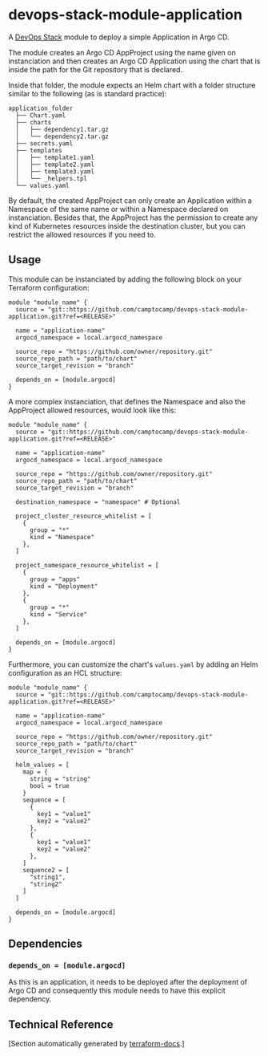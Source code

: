 # devops-stack-module-application

A [DevOps Stack](https://devops-stack.io) module to deploy a simple Application in Argo CD.

The module creates an Argo CD AppProject using the name given on instanciation and then creates an Argo CD Application using the chart that is inside the path for the Git repository that is declared.

Inside that folder, the module expects an Helm chart with a folder structure similar to the following (as is standard practice):

```
application_folder
  ├── Chart.yaml
  ├── charts
  │   ├── dependency1.tar.gz
  │   └── dependency2.tar.gz
  ├── secrets.yaml
  ├── templates
  │   ├── template1.yaml
  │   ├── template2.yaml
  │   ├── template3.yaml
  │   └── _helpers.tpl
  └── values.yaml
```

By default, the created AppProject can only create an Application within a Namespace of the same name or within a Namespace declared on instanciation. Besides that, the AppProject has the permission to create any kind of Kubernetes resources inside the destination cluster, but you can restrict the allowed resources if you need to.

## Usage

This module can be instanciated by adding the following block on your Terraform configuration:

```hcl
module "module_name" {
  source = "git::https://github.com/camptocamp/devops-stack-module-application.git?ref=<RELEASE>"

  name = "application-name"
  argocd_namespace = local.argocd_namespace

  source_repo = "https://github.com/owner/repository.git"
  source_repo_path = "path/to/chart"
  source_target_revision = "branch"

  depends_on = [module.argocd]
}
```

A more complex instanciation, that defines the Namespace and also the AppProject allowed resources, would look like this:

```hcl
module "module_name" {
  source = "git::https://github.com/camptocamp/devops-stack-module-application.git?ref=<RELEASE>"

  name = "application-name"
  argocd_namespace = local.argocd_namespace

  source_repo = "https://github.com/owner/repository.git"
  source_repo_path = "path/to/chart"
  source_target_revision = "branch"

  destination_namespace = "namespace" # Optional

  project_cluster_resource_whitelist = [ 
    {
      group = "*"
      kind = "Namespace"
    },
  ]

  project_namespace_resource_whitelist = [
    {
      group = "apps"
      kind = "Deployment"
    },
    {
      group = "*"
      kind = "Service"
    },
  ]

  depends_on = [module.argocd]
}
```

Furthermore, you can customize the chart's `values.yaml` by adding an Helm configuration as an HCL structure:

```hcl
module "module_name" {
  source = "git::https://github.com/camptocamp/devops-stack-module-application.git?ref=<RELEASE>"

  name = "application-name"
  argocd_namespace = local.argocd_namespace

  source_repo = "https://github.com/owner/repository.git"
  source_repo_path = "path/to/chart"
  source_target_revision = "branch"

  helm_values = [
    map = {
      string = "string"
      bool = true
    }
    sequence = [
      {
        key1 = "value1"
        key2 = "value2"
      },
      {
        key1 = "value1"
        key2 = "value2"
      },
    ]
    sequence2 = [
      "string1",
      "string2"
    ]
  ]
  
  depends_on = [module.argocd]
}
```

## Dependencies

### `depends_on = [module.argocd]`

As this is an application, it needs to be deployed after the deployment of Argo CD and consequently this module needs to have this explicit dependency.

## Technical Reference
[Section automatically generated by [terraform-docs](https://github.com/terraform-docs/terraform-docs/).]

<!-- BEGIN_TF_DOCS -->
<!-- END_TF_DOCS -->